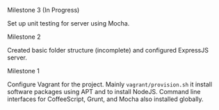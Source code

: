 Milestone 3 (In Progress)

Set up unit testing for server using Mocha.

Milestone 2

Created basic folder structure (incomplete) and configured ExpressJS server.

Milestone 1

Configure Vagrant for the project.  Mainly `vagrant/provision.sh` it install software packages using APT and to install NodeJS.  Command line interfaces for CoffeeScript, Grunt, and Mocha also installed globally.



